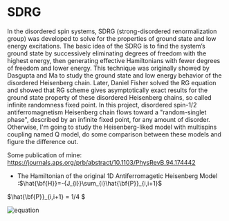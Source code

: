 # SDRG

In the disordered spin systems, SDRG (strong-disordered renormalization group) was developed to solve for the properties of ground state and low energy excitations. The basic idea of the SDRG is to find the system’s ground state by successively eliminating degrees of freedom with the highest energy, then generating effective Hamiltonians with fewer degrees of freedom and lower energy. This technique was originally showed by Dasgupta and Ma to study the ground state and low energy behavior of the disordered Heisenberg chain. Later, Daniel Fisher solved the RG equation and showed that RG scheme gives asymptotically exact results for the ground state property of these disordered Heisenberg chains, so called infinite randomness fixed point. 
In this project, disordered spin-1/2 antiferromagnetism Heisenberg chain flows toward a "random-singlet phase", described by an infinite fixed point, for any amount of disorder. Otherwise, I'm going to study the Heisenberg-liked model with multispins coupling named Q model, do some comparison between these models and figure the difference out.

Some publication of mine:
https://journals.aps.org/prb/abstract/10.1103/PhysRevB.94.174442

* The Hamiltonian of the original 1D Antiferromagetic Heisenberg Model :$\hat{\bf{H}}=-{J_{i}}\sum_{i}\hat{\bf{P}}_{i,i+1}$

$\hat{\bf{P}}_{i,i+1} = 1/4 $


![equation](http://latex.codecogs.com/gif.latex?\hat{\bf{P}}_{i,i+1}\equiv\frac{1}{4}-\vec{S}_{i}\cdot\vec{S}_{i+1})
